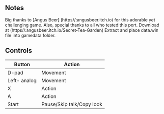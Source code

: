 ## Notes

Big thanks to [Angus Beer] (https//:angusbeer.itch.io) for this adorable yet challenging game. Also, special thanks to all who tested this port.
Download at (https//:angusbeer.itch.io/Secret-Tea-Garden)
Extract and place data.win file into gamedata folder.

## Controls

| Button | Action |
|--|--| 
|D-pad|Movement|
|Left- analog|Movement|
|X|Action|
|A|Action|
|Start|Pause/Skip talk/Copy look|



